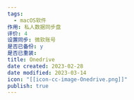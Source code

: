 ```yaml
---
tags:
  - macOS软件
作用: 私人数据同步盘
评价: 4
设置同步: 微软账号
是否已备份: y
是否已重装:
title: Onedrive
date created: 2023-02-28
date modified: 2023-03-14
icon: "[[icon-cc-image-Onedrive.png]]"
publish: true
---
```


